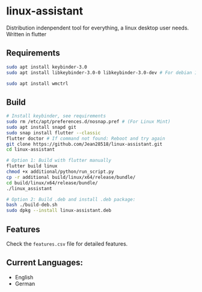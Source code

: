 # linux-assistant
Distribution indenpendent tool for everything, a linux desktop user needs. Written in flutter

## Requirements
```bash
sudo apt install keybinder-3.0 
sudo apt install libkeybinder-3.0-0 libkeybinder-3.0-dev # For debian 11, Ubuntu 22.04, ...

sudo apt install wmctrl
```

## Build
```bash
# Install keybinder, see requirements
sudo rm /etc/apt/preferences.d/nosnap.pref # (For Linux Mint)
sudo apt install snapd git
sudo snap install flutter --classic
flutter doctor # If command not found: Reboot and try again
git clone https://github.com/Jean28518/linux-assistant.git
cd linux-assistant

# Option 1: Build with flutter manually
flutter build linux
chmod +x additional/python/run_script.py
cp -r additional build/linux/x64/release/bundle/
cd build/linux/x64/release/bundle/
./linux_assistant

# Option 2: Build .deb and install .deb package:
bash ./build-deb.sh
sudo dpkg --install linux-assistant.deb

```

## Features
Check the `features.csv` file for detailed features.

## Current Languages:
- English
- German